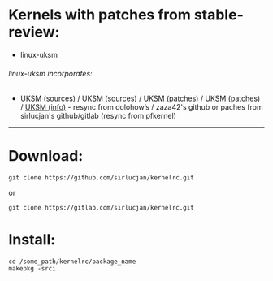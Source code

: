 # Kernels with patches from stable-review:

- linux-uksm

###### linux-uksm incorporates:

* [UKSM (sources)](https://github.com/dolohow/uksm) / [UKSM (sources)](https://github.com/zaza42/uksm) / [UKSM (patches)](https://github.com/sirlucjan/kernel-patches) / [UKSM (patches)](https://gitlab.com/sirlucjan/kernel-patches) / [UKSM (info)](https://www.usenix.org/sites/default/files/conference/protected-files/fast18_slides_xia.pdf) - resync from dolohow’s / zaza42's github or paches from sirlucjan's github/gitlab (resync from pfkernel)

***
# Download:

```
git clone https://github.com/sirlucjan/kernelrc.git

```

or

```
git clone https://gitlab.com/sirlucjan/kernelrc.git

```
# Install:


```
cd /some_path/kernelrc/package_name
makepkg -srci

```
